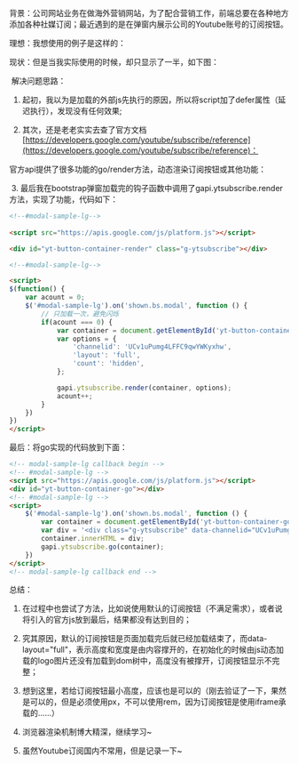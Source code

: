 背景：公司网站业务在做海外营销网站，为了配合营销工作，前端总要在各种地方添加各种社媒订阅；最近遇到的是在弹窗内展示公司的Youtube账号的订阅按钮。

理想：我想使用的例子是这样的：
<!-- ![图片](../../asset/1695251-20201109220830050-1200007846.png) -->


现状：但是当我实际使用的时候，却只显示了一半，如下图：

<!-- ![图片](../../asset/1695251-20201109222521305-900980634.png) -->

 解决问题思路：

1. 起初，我以为是加载的外部js先执行的原因，所以将script加了defer属性（延迟执行），发现没有任何效果;

2. 其次，还是老老实实去查了官方文档[https://developers.google.com/youtube/subscribe/reference](https://developers.google.com/youtube/subscribe/reference)：

官方api提供了很多功能的go/render方法，动态渲染订阅按钮或其他功能：

<!-- ![图片](../../asset/1695251-20201109222758918-196646034.png) -->

 3. 最后我在bootstrap弹窗加载完的钩子函数中调用了gapi.ytsubscribe.render方法，实现了功能，代码如下：
```html
<!--#modal-sample-lg-->  
  
<script src="https://apis.google.com/js/platform.js"></script>

<div id="yt-button-container-render" class="g-ytsubscribe"></div>

<!--#modal-sample-lg-->

<script>
$(function() {
    var acount = 0;
    $('#modal-sample-lg').on('shown.bs.modal', function () {
        // 只加载一次，避免闪烁
        if(acount === 0) {
            var container = document.getElementById('yt-button-container-render');
            var options = {
                'channelid': 'UCv1uPumg4LFFC9qwYWKyxhw',
                'layout': 'full',
                'count': 'hidden',
            };

            gapi.ytsubscribe.render(container, options);
            acount++;
        }
    })
})
</script>
```

最后：将go实现的代码放到下面：

```html
<!-- modal-sample-lg callback begin -->
<!-- #modal-sample-lg -->
<script src="https://apis.google.com/js/platform.js"></script>
<div id="yt-button-container-go"></div>
<!-- #modal-sample-lg -->
<script>
    $('#modal-sample-lg').on('shown.bs.modal', function () {
        var container = document.getElementById('yt-button-container-go');
        var div = '<div class="g-ytsubscribe" data-channelid="UCv1uPumg4LFFC9qwYWKyxhw" data-layout="full" count="hidden"></div>'
        container.innerHTML = div;
        gapi.ytsubscribe.go(container);
    })
</script>
<!-- modal-sample-lg callback end -->
```

总结：

1. 在过程中也尝试了方法，比如说使用默认的订阅按钮（不满足需求），或者说将引入的官方js放到最后，结果都没有达到目的；

2. 究其原因，默认的订阅按钮是页面加载完后就已经加载结束了，而data-layout="full"，表示高度和宽度是由内容撑开的，在初始化的时候由js动态加载的logo图片还没有加载到dom树中，高度没有被撑开，订阅按钮显示不完整；

3. 想到这里，若给订阅按钮最小高度，应该也是可以的（刚去验证了一下，果然是可以的，但是必须使用px，不可以使用rem，因为订阅按钮是使用iframe承载的......）

4. 浏览器渲染机制博大精深，继续学习~

4. 虽然Youtube订阅国内不常用，但是记录一下~